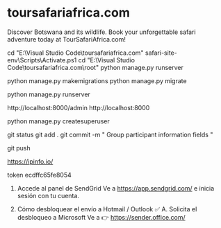 # toursafariafrica.com
Discover Botswana and its wildlife. Book your unforgettable safari adventure today at TourSafariAfrica.com!


cd "E:\Visual Studio Code\toursafariafrica.com"
safari-site-env\Scripts\Activate.ps1
cd "E:\Visual Studio Code\toursafariafrica.com\root"
python manage.py runserver

 
python manage.py makemigrations
python manage.py migrate


python manage.py runserver

http://localhost:8000/admin
http://localhost:8000



<!--

-->




python manage.py createsuperuser




git status
git add .
git commit -m " Group participant information fields "

git push



https://ipinfo.io/

token
ecdffc65fe8054



1. Accede al panel de SendGrid
Ve a https://app.sendgrid.com/ e inicia sesión con tu cuenta.


2. Cómo desbloquear el envío a Hotmail / Outlook
✅ A. Solicita el desbloqueo a Microsoft
Ve a 👉 https://sender.office.com/

